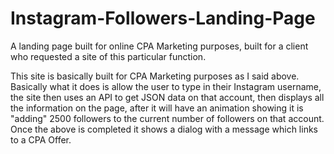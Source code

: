 # Instagram-Followers-Landing-Page
A landing page built for online CPA Marketing purposes, built for a client who requested a site of this particular function.

This site is basically built for CPA Marketing purposes as I said above. Basically what it does is allow the user to type in their Instagram username, the site then uses an API to get JSON data on that account, then displays all the information on the page, after it will have an animation showing it is "adding" 2500 followers to the current number of followers on that account.
Once the above is completed it shows a dialog with a message which links to a CPA Offer.
